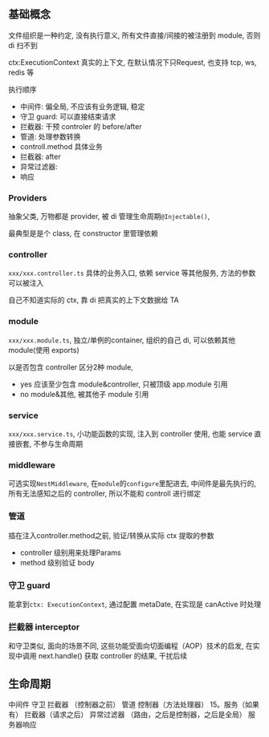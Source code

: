 ## 基础概念

文件组织是一种约定, 没有执行意义, 所有文件直接/间接的被注册到 module, 否则 di 扫不到

ctx:ExecutionContext 真实的上下文, 在默认情况下只Request, 也支持 tcp, ws, redis 等

执行顺序
- 中间件: 偏全局, 不应该有业务逻辑, 稳定
- 守卫 guard: 可以直接结束请求
- 拦截器: 干预 controler 的 before/after
- 管道: 处理参数转换
- controll.method 具体业务
- 拦截器: after
- 异常过滤器:
- 响应

### Providers

抽象父类, 万物都是 provider, 被 di 管理生命周期`@Injectable()`,

最典型是是个 class, 在 constructor 里管理依赖

### controller
`xxx/xxx.controller.ts` 具体的业务入口, 依赖 service 等其他服务, 方法的参数可以被注入

自己不知道实际的 ctx, 靠 di 把真实的上下文数据给 TA

### module

`xxx/xxx.module.ts`, 独立/单例的container, 组织的自己 di, 可以依赖其他module(使用 exports)

以是否包含 controller 区分2种 module,

- yes 应该至少包含 module&controller, 只被顶级 app.module 引用
- no module&其他, 被其他子 module 引用

### service

`xxx/xxx.service.ts`, 小功能函数的实现, 注入到 controller 使用, 也能 service 直接嵌套, 不参与生命周期

### middleware

可选实现`NestMiddleware`, 在`module`的`configure`里配进去, 中间件是最先执行的, 所有无法感知之后的 controller, 所以不能和 controll 进行绑定

### 管道
插在注入controller.method之前, 验证/转换从实际 ctx 提取的参数

- controller 级别用来处理Params
- method 级别验证 body

### 守卫 guard
能拿到`ctx: ExecutionContext`, 通过配置 metaDate, 在实现是 canActive 时处理


### 拦截器 interceptor
和守卫类似, 面向的场景不同, 这些功能受面向切面编程（AOP）技术的启发, 在实现中调用 next.handle() 获取 controller 的结果, 干扰后续

## 生命周期

中间件
守卫
拦截器 （控制器之前）
管道
控制器（方法处理器） 15。服务（如果有）
拦截器（请求之后）
异常过滤器 （路由，之后是控制器，之后是全局）
服务器响应
